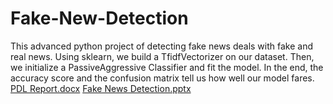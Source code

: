 # Fake-New-Detection
This advanced python project of detecting fake news deals with fake and real news. Using sklearn, we build a TfidfVectorizer on our dataset. Then, we initialize a PassiveAggressive Classifier and fit the model. In the end, the accuracy score and the confusion matrix tell us how well our model fares.
[PDL Report.docx](https://github.com/harshavallamkonda/Fake-New-Detection/files/8889201/PDL.Report.docx)
[Fake News Detection.pptx](https://github.com/harshavallamkonda/Fake-New-Detection/files/8889202/Fake.News.Detection.pptx)
